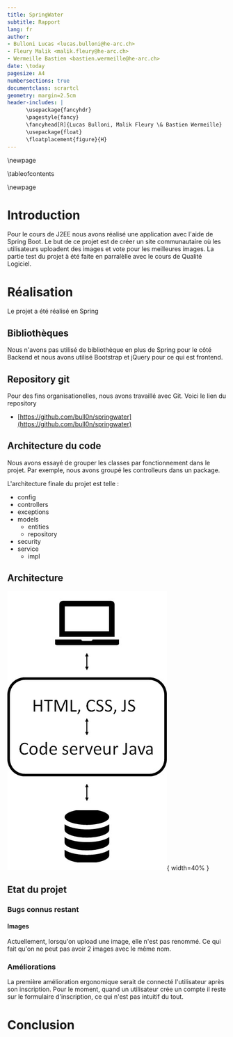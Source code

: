 ```yaml
---
title: SpringWater
subtitle: Rapport
lang: fr
author:
- Bulloni Lucas <lucas.bulloni@he-arc.ch>
- Fleury Malik <malik.fleury@he-arc.ch>
- Wermeille Bastien <bastien.wermeille@he-arc.ch>
date: \today
pagesize: A4
numbersections: true
documentclass: scrartcl
geometry: margin=2.5cm
header-includes: |
      \usepackage{fancyhdr}
      \pagestyle{fancy}
      \fancyhead[R]{Lucas Bulloni, Malik Fleury \& Bastien Wermeille}
      \usepackage{float}
      \floatplacement{figure}{H}
---
```


\newpage

\tableofcontents

\newpage

# Introduction

Pour le cours de J2EE nous avons réalisé une application avec l'aide de Spring Boot. Le but de ce projet est de créer un site communautaire où les utilisateurs uploadent des images et vote pour les meilleures images. La partie test du projet à été faite en parralèlle avec le cours de Qualité Logiciel.

# Réalisation 

Le projet a été réalisé en Spring 

## Bibliothèques

Nous n'avons pas utilisé de bibliothèque en plus de Spring pour le côté Backend et nous avons utilisé Bootstrap et jQuery pour ce qui est frontend.

## Repository git

Pour des fins organisationelles, nous avons travaillé avec Git. Voici le lien du repository

- [https://github.com/bull0n/springwater](https://github.com/bull0n/springwater) 

## Architecture du code

Nous avons essayé de grouper les classes par fonctionnement dans le projet. Par exemple, nous avons groupé les controlleurs dans un package.

L'architecture finale du projet est telle :

- config
- controllers
- exceptions
- models
  - entities
  - repository
- security
- service
  - impl

## Architecture

![Architecture Monolithe](monolithe.jpg){ width=40% }

## Etat du projet

### Bugs connus restant

#### Images

Actuellement, lorsqu'on upload une image, elle n'est pas renommé. Ce qui fait qu'on ne peut pas avoir 2 images avec le même nom. 

### Améliorations

La première amélioration ergonomique serait de connecté l'utilisateur après son inscription. Pour le moment, quand un utilisateur crée un compte il reste sur le formulaire d'inscription, ce qui n'est pas intuitif du tout.

# Conclusion